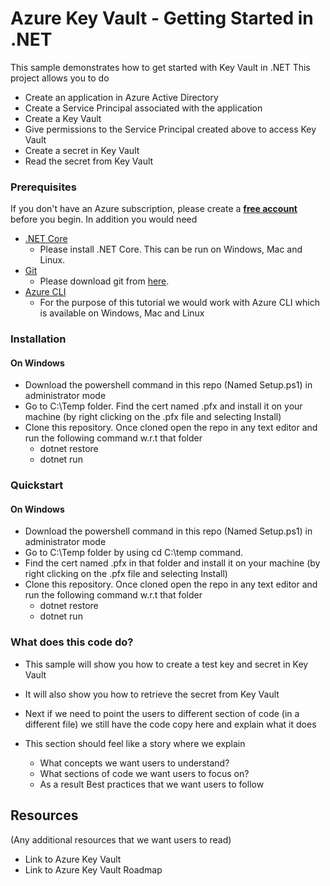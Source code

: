 # Azure Key Vault - Getting Started in .NET
This sample demonstrates how to get started with Key Vault in .NET
This project allows you to do 
- Create an application in Azure Active Directory
- Create a Service Principal associated with the application 
- Create a Key Vault
- Give permissions to the Service Principal created above to access Key Vault 
- Create a secret in Key Vault
- Read the secret from Key Vault

### Prerequisites
If you don't have an Azure subscription, please create a **[free account](https://azure.microsoft.com/free/?ref=microsoft.com&amp;utm_source=microsoft.com&amp;utm_medium=docs)** before you begin.
In addition you would need

* [.NET Core](https://www.microsoft.com/net/learn/get-started/windows)
    * Please install .NET Core. This can be run on Windows, Mac and Linux.
* [Git](https://www.git-scm.com/)
    * Please download git from [here](https://git-scm.com/downloads).
* [Azure CLI](https://docs.microsoft.com/en-us/cli/azure/install-azure-cli?view=azure-cli-latest)
    * For the purpose of this tutorial we would work with Azure CLI which is available on Windows, Mac and Linux

### Installation
#### On Windows
- Download the powershell command in this repo (Named Setup.ps1) in administrator mode
- Go to C:\Temp folder. Find the cert named .pfx and install it on your machine (by right clicking on the .pfx file and selecting Install)
- Clone this repository. Once cloned open the repo in any text editor and run the following command w.r.t that folder
    - dotnet restore
    - dotnet run

### Quickstart
#### On Windows
- Download the powershell command in this repo (Named Setup.ps1) in administrator mode
- Go to C:\Temp folder by using cd C:\temp command. 
- Find the cert named .pfx in that folder and install it on your machine (by right clicking on the .pfx file and selecting Install)
- Clone this repository. Once cloned open the repo in any text editor and run the following command w.r.t that folder
    - dotnet restore
    - dotnet run

### What does this code do?
- This sample will show you how to create a test key and secret in Key Vault
- It will also show you how to retrieve the secret from Key Vault

- Next if we need to point the users to different section of code (in a different file) we still have the code copy here and explain what it does
- This section should feel like a story where we explain 
  - What concepts we want users to understand?
  - What sections of code we want users to focus on?
  - As a result Best practices that we want users to follow

## Resources
(Any additional resources that we want users to read)
- Link to Azure Key Vault 
- Link to Azure Key Vault Roadmap

